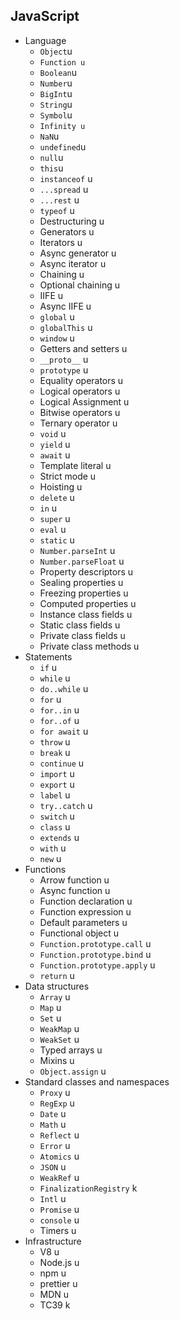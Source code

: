 ## JavaScript

- Language
  - `Object`u
  - `Function u`
  - `Boolean`u
  - `Number`u
  - `BigInt`u
  - `String`u
  - `Symbol`u
  - `Infinity u`
  - `NaN`u
  - `undefined`u
  - `null`u
  - `this`u
  - `instanceof` u
  - `...spread` u
  - `...rest` u
  - `typeof` u
  - Destructuring u
  - Generators u
  - Iterators u
  - Async generator u
  - Async iterator u
  - Chaining u
  - Optional chaining u
  - IIFE u
  - Async IIFE u
  - `global` u
  - `globalThis` u
  - `window` u
  - Getters and setters u
  - `__proto__` u
  - `prototype` u
  - Equality operators u
  - Logical operators u
  - Logical Assignment u
  - Bitwise operators u
  - Ternary operator u
  - `void` u
  - `yield` u
  - `await` u
  - Template literal u 
  - Strict mode u
  - Hoisting u
  - `delete` u
  - `in` u
  - `super` u
  - `eval` u
  - `static` u
  - `Number.parseInt` u
  - `Number.parseFloat` u
  - Property descriptors u
  - Sealing properties u
  - Freezing properties u
  - Computed properties u
  - Instance class fields u
  - Static class fields u
  - Private class fields u
  - Private class methods u
- Statements
  - `if` u
  - `while` u
  - `do..while` u
  - `for` u
  - `for..in` u
  - `for..of` u
  - `for await` u
  - `throw` u
  - `break` u
  - `continue` u
  - `import` u
  - `export` u
  - `label` u
  - `try..catch` u
  - `switch` u
  - `class` u
  - `extends` u
  - `with` u
  - `new` u
- Functions
  - Arrow function u
  - Async function u
  - Function declaration u
  - Function expression u
  - Default parameters u
  - Functional object u
  - `Function.prototype.call` u
  - `Function.prototype.bind` u
  - `Function.prototype.apply` u
  - `return` u
- Data structures
  - `Array` u
  - `Map` u
  - `Set` u
  - `WeakMap` u
  - `WeakSet` u
  - Typed arrays u
  - Mixins u
  - `Object.assign` u
- Standard classes and namespaces
  - `Proxy` u
  - `RegExp` u
  - `Date` u
  - `Math` u
  - `Reflect` u
  - `Error` u
  - `Atomics` u
  - `JSON` u
  - `WeakRef` u
  - `FinalizationRegistry` k
  - `Intl` u
  - `Promise` u
  - `console` u
  - Timers u
- Infrastructure
  - V8 u
  - Node.js u
  - npm u
  - prettier u
  - MDN u
  - TC39 k
